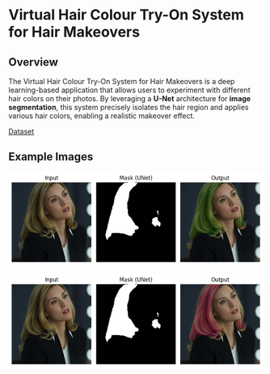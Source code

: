 # Virtual Hair Colour Try-On System for Hair Makeovers

## Overview
The Virtual Hair Colour Try-On System for Hair Makeovers is a deep learning-based application that allows users to experiment with different hair colors on their photos. By leveraging a __U-Net__ architecture for __image segmentation__, this system precisely isolates the hair region and applies various hair colors, enabling a realistic makeover effect.

[Dataset](https://www.kaggle.com/datasets/mirfan899/hairmasks)

## Example Images
![green](output/green.png)

![pink](output/pink.png)
